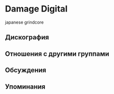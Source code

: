 # Damage Digital

japanese grindcore

## Дискография


## Отношения с другими группами


## Обсуждения


## Упоминания

